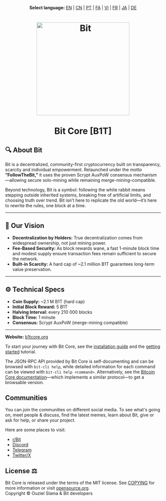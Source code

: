 <p align="center">
  <strong>Select language:</strong>
  <a href="README.md">EN</a> |
  <a href="README_zh-CN.md">CN</a> |
  <a href="README_pt.md">PT</a> |
  <a href="README_fa.md">FA</a> |
  <a href="README_vi.md">VI</a> |
  <a href="README_fr.md">FR</a> |
  <a href="README_ja.md">JA</a> |
  <a href="README_de.md">DE</a>
</p>

<h1 align="center">
  <img src="https://b1tcore.org/bit-logo.png" alt="Bit" width="300"/>
  <br/><br/>
  Bit Core [B1T]
</h1>

## 🔍 About Bit

Bit is a decentralized, community-first cryptocurrency built on transparency, scarcity and individual empowerment. Relaunched under the motto **“FollowTheBit,”** it uses the proven Scrypt AuxPoW consensus mechanism—allowing secure solo-mining while remaining merge-mining–compatible.

Beyond technology, Bit is a symbol: following the white rabbit means stepping outside inherited systems, breaking free of artificial limits, and choosing truth over trend. Bit isn’t here to replicate the old world—it’s here to rewrite the rules, one block at a time.

---

## 🎯 Our Vision

- **Decentralization by Holders:** True decentralization comes from widespread ownership, not just mining power.
- **Fee-Based Security:** As block rewards wane, a fast 1-minute block time and modest supply ensure transaction fees remain sufficient to secure the network.
- **Built-in Scarcity:** A hard cap of ~2.1 million B1T guarantees long-term value preservation.

---

## ⚙️ Technical Specs

- **Coin Supply:** ~2.1 M B1T (hard cap)  
- **Initial Block Reward:** 5 B1T  
- **Halving Interval:** every 210 000 blocks  
- **Block Time:** 1 minute  
- **Consensus:** Scrypt AuxPoW (merge-mining compatible)

---

**Website:** [b1tcore.org](https://b1tcore.org)

To start your journey with Bit Core, see the [installation guide](INSTALL.md) and the [getting started](doc/getting-started.md) tutorial.

The JSON-RPC API provided by Bit Core is self-documenting and can be browsed with `bit-cli help`, while detailed information for each command can be viewed with `bit-cli help <command>`. Alternatively, see the [Bitcoin Core documentation](https://developer.bitcoin.org/reference/rpc/)—which implements a similar protocol—to get a browsable version.

## Communities

You can join the communities on different social media. To see what's going on, meet people & discuss, find the latest memes, learn about Bit, give or ask for help, or share your project.

Here are some places to visit:

- [r/Bit](https://www.reddit.com/r/FollowTheBit/)
- [Discord](https://discord.gg/UevXymWWjD)
- [Telegram](https://t.me/Bittoshimoto)
- [Twitter/X](https://x.com/bittoshimo)

## License ⚖️

Bit Core is released under the terms of the MIT license. See [COPYING](COPYING) for more information or visit [opensource.org](https://opensource.org/licenses/MIT).  
Copyright © Ouziel Slama & Bit developers

